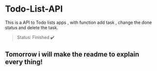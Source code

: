 # Todo-List-API
This is a API to Todo lists apps , with function add task , change the done status and delete the task.

>Status: Finished ✔️

## Tomorrow i will make the readme to explain every thing!

